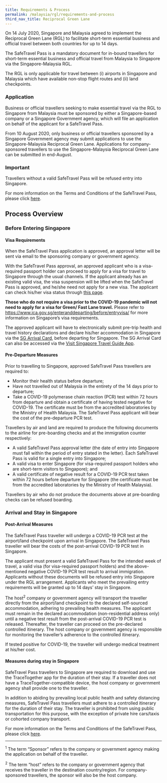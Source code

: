 ```yaml
---
title: Requirements & Process
permalink: /malaysia/rgl/requirements-and-process
third_nav_title: Reciprocal Green Lane
---
```


On 14 July 2020, Singapore and Malaysia agreed to implement the Reciprocal Green Lane (RGL) to facilitate short-term essential business and official travel between both countries for up to 14 days.

The SafeTravel Pass is a mandatory document for in-bound travellers for short-term essential business and official travel from Malaysia to Singapore via the Singapore-Malaysia RGL.

The RGL is only applicable for travel between (i) airports in Singapore and Malaysia which have available non-stop flight routes and (ii) land checkpoints.

### **Application**

Business or official travellers seeking to make essential travel via the RGL to Singapore from Malaysia must be sponsored  by either a Singapore-based company or a Singapore Government agency, which will file an application on behalf of the applicant for a SafeTravel Pass.

From 10 August 2020, only business or official travellers sponsored by a Singapore Government agency may submit applications to use the Singapore-Malaysia Reciprocal Green Lane. Applications for company-sponsored travellers to use the Singapore-Malaysia Reciprocal Green Lane can be submitted in end-August.

### **Important**

Travellers without a valid SafeTravel Pass will be refused entry into Singapore.

For more information on the Terms and Conditions of the SafeTravel Pass, please click [here](/malaysia/rgl/terms-and-conditions).

## **Process Overview**

### **Before Entering Singapore**

#### Visa Requirements

When the SafeTravel Pass application is approved, an approval letter will be sent via email to the sponsoring company or government agency.

With the SafeTravel Pass approval, an approved applicant who is a visa-required passport holder can proceed to apply for a visa for travel to Singapore through the usual channels. If the applicant already has an existing valid visa, the visa suspension will be lifted when the SafeTravel Pass is approved, and he/she need not apply for a new visa.  The applicant can check his/her visa status through [this page](https://eservices.ica.gov.sg/esvclandingpage/save).

**Those who do not require a visa prior to the COVID-19 pandemic will not need to apply for a visa for Green/ Fast Lane travel.** Please refer to <https://www.ica.gov.sg/enteranddeparting/before/entryvisa/> for more information on Singapore’s visa requirements.

The approved applicant will have to electronically submit pre-trip health and travel history declarations and declare his/her accommodation in Singapore via the [SG Arrival Card](https://eservices.ica.gov.sg/sgarrivalcard/), before departing for Singapore. The SG Arrival Card can also be accessed via the [Visit Singapore Travel Guide App](https://www.visitsingapore.com/travel-guide-tips/visit-singapore-travel-guide-app/).

#### Pre-Departure Measures

Prior to travelling to Singapore, approved SafeTravel Pass travellers are required to:
- Monitor their health status before departure;
- Have not travelled out of Malaysia in the entirety of the 14 days prior to departure; 
- Take a COVID-19 polymerase chain reaction (PCR) test within 72 hours from departure and obtain a certificate of having tested negative for COVID-19. The certificate must be from the accredited laboratories by the Ministry of Health Malaysia. The SafeTravel Pass applicant will bear the cost of the pre-departure PCR test.

Travellers by air and land are required to produce the following documents to the airline for pre-boarding checks and at the immigration counter respectively:
- A valid SafeTravel Pass approval letter (the date of entry into Singapore must fall within the period of entry stated in the letter). Each SafeTravel Pass is valid for a single entry into Singapore;
- A valid visa to enter Singapore (for visa-required passport holders who are short-term visitors to Singapore); and
- A valid certificate of negative result for a COVID-19 PCR test taken within 72 hours before departure for Singapore (the certificate must be from the accredited laboratories by the Ministry of Health Malaysia).

Travellers by air who do not produce the documents above at pre-boarding checks can be refused boarding.

### **Arrival and Stay in Singapore**

#### Post-Arrival Measures

The SafeTravel Pass traveller will undergo a COVID-19 PCR test at the airport/land checkpoint upon arrival in Singapore. The SafeTravel Pass traveller will bear the costs of the post-arrival COVID-19 PCR test in Singapore.

The applicant must present a valid SafeTravel Pass for the intended week of travel, a valid visa (for visa-required passport holders) and the above-mentioned negative COVID-19 PCR test result to arrival immigration. Applicants without these documents will be refused entry into Singapore under the RGL arrangement. Applicants who meet the prevailing entry requirements will be granted up to 14 days’ stay in Singapore.

The host<sup>2</sup> company or government agency will transport the traveller directly from the airport/land checkpoint to the declared self-sourced accommodation, adhering to prevailing health measures. The applicant must remain in the declared accommodation (non-residential address only) until a negative test result from the post-arrival COVID-19 PCR test is released. Thereafter, the traveller can proceed on the pre-declared controlled itinerary. The host company or government agency is responsible for monitoring the traveller’s adherence to the controlled itinerary.

If tested positive for COVID-19, the traveller will undergo medical treatment at his/her cost.

#### Measures during stay in Singapore

SafeTravel Pass travellers to Singapore are required to download and use the TraceTogether app for the duration of their stay. If a traveller does not have a TraceTogether-compatible device, the host company or government agency shall provide one to the traveller.

In addition to abiding by prevailing local public health and safety distancing measures, SafeTravel Pass travellers must adhere to a controlled itinerary for the duration of their stay. The traveller is prohibited from using public transportation for this purpose, with the exception of private hire cars/taxis or cohorted company transport.

For more information on the Terms and Conditions of the SafeTravel Pass, please click [here](/malaysia/rgl/terms-and-conditions).

-----

<sup>1</sup> The term “Sponsor” refers to the company or government agency making the application on behalf of the traveller.

<sup>2</sup> The term “host” refers to the company or government agency that receives the traveller in the destination country/region. For company-sponsored travellers, the sponsor will also be the host company.
